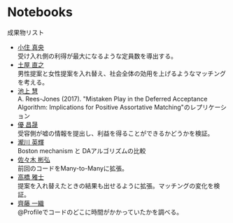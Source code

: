 # Notebooks

成果物リスト

* [小住 真央](http://nbviewer.jupyter.org/github/m21kosumi/MyMatching.jl/blob/master/MyMatching_demo3.ipynb?flush_cache=true)  
  受け入れ側の利得が最大になるような定員数を導出する。
* [土屋 直之](http://nbviewer.jupyter.org/github/NTsuchiya0127/MyMatching.jl/blob/master/MyMatching_demo2.ipynb)  
  男性提案と女性提案を入れ替え、社会全体の効用を上げるようなマッチングを考える。
* [池上 慧](http://nbviewer.jupyter.org/github/keiikegami/DefferedAcceptance.jl/blob/master/Rees-Jones.ipynb)  
  A. Rees-Jones (2017). "Mistaken Play in the Deferred Acceptance Algorithm: Implications for Positive Assortative Matching"のレプリケーション
* [優 昌晟](http://nbviewer.jupyter.org/github/4kizuki/AkizukiMatching.jl/blob/master/da-lie.ipynb)  
  受容側が嘘の情報を提出し、利益を得ることができるかどうかを検証。
* [瀧川 英輝](http://nbviewer.jupyter.org/github/EikiTakigawa/MyMatching.jl/blob/master/Boston_mechanism%28demo%29.ipynb)  
  Boston mechanism と DAアルゴリズムの比較
* [佐々木 彬弘](http://nbviewer.jupyter.org/github/akihirosasaki/MyMatchingA.jl/blob/master/src/test.2.ipynb)  
  前回のコードをMany-to-Manyに拡張。
* [高橋 雅士](http://nbviewer.jupyter.org/github/masashitshit/MyMatching.jl/blob/master/Homework%205.ipynb)  
  提案を入れ替えたときの結果も出せるように拡張。マッチングの変化を検証。
* [齊藤 一織](http://nbviewer.jupyter.org/github/IoriS/MyMatching.jl/blob/master/%E8%AA%B2%E9%A1%8C5.ipynb)  
  @Profileでコードのどこに時間がかかっていたかを調べる。
